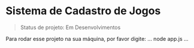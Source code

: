 # Sistema de Cadastro de Jogos
> Status de projeto: Em Desenvolvimentos

Para rodar esse projeto na sua máquina, por favor digite:
...
node app.js
...
